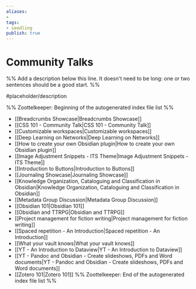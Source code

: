 ```yaml
---
aliases: 
- 
tags:
- seedling
publish: true
---
```


# Community Talks

%% Add a description below this line. It doesn't need to be long: one or two sentences should be a good start. %%

#placeholder/description 

%% Zoottelkeeper: Beginning of the autogenerated index file list  %%
-  [[Breadcrumbs Showcase|Breadcrumbs Showcase]]
-  [[CSS 101 - Community Talk|CSS 101 - Community Talk]]
-  [[Customizable workspaces|Customizable workspaces]]
-  [[Deep Learning on Networks|Deep Learning on Networks]]
-  [[How to create your own Obsidian plugin|How to create your own Obsidian plugin]]
-  [[Image Adjustment Snippets - ITS Theme|Image Adjustment Snippets - ITS Theme]]
-  [[Introduction to Buttons|Introduction to Buttons]]
-  [[Journaling Showcase|Journaling Showcase]]
-  [[Knowledge Organization, Cataloguing and Classification in Obsidian|Knowledge Organization, Cataloguing and Classification in Obsidian]]
-  [[Metadata Group Discussion|Metadata Group Discussion]]
-  [[Obsidian 101|Obsidian 101]]
-  [[Obsidian and TTRPG|Obsidian and TTRPG]]
-  [[Project management for fiction writing|Project management for fiction writing]]
-  [[Spaced repetition - An Introduction|Spaced repetition - An Introduction]]
-  [[What your vault knows|What your vault knows]]
-  [[YT - An Introduction to Dataview|YT - An Introduction to Dataview]]
-  [[YT - Pandoc and Obsidian - Create slideshows, PDFs and Word documents|YT - Pandoc and Obsidian - Create slideshows, PDFs and Word documents]]
-  [[Zotero 101|Zotero 101]]
%% Zoottelkeeper: End of the autogenerated index file list  %%
